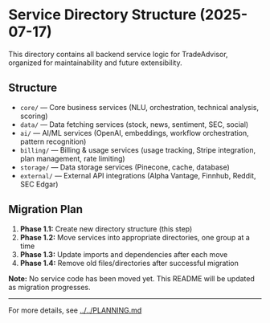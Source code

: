 # Service Directory Structure (2025-07-17)

This directory contains all backend service logic for TradeAdvisor, organized for maintainability and future extensibility.

## Structure

- `core/`     — Core business services (NLU, orchestration, technical analysis, scoring)
- `data/`     — Data fetching services (stock, news, sentiment, SEC, social)
- `ai/`       — AI/ML services (OpenAI, embeddings, workflow orchestration, pattern recognition)
- `billing/`  — Billing & usage services (usage tracking, Stripe integration, plan management, rate limiting)
- `storage/`  — Data storage services (Pinecone, cache, database)
- `external/` — External API integrations (Alpha Vantage, Finnhub, Reddit, SEC Edgar)

## Migration Plan

1. **Phase 1.1:** Create new directory structure (this step)
2. **Phase 1.2:** Move services into appropriate directories, one group at a time
3. **Phase 1.3:** Update imports and dependencies after each move
4. **Phase 1.4:** Remove old files/directories after successful migration

**Note:** No service code has been moved yet. This README will be updated as migration progresses.

---

For more details, see [../../PLANNING.md](../../PLANNING.md#backend-reorganization-plan) 